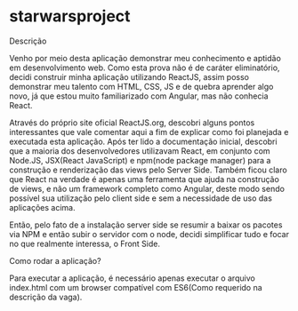 # starwarsproject
Descrição

Venho por meio desta aplicação demonstrar meu conhecimento e aptidão em desenvolvimento web. Como esta prova não é de caráter eliminatório, decidi construir minha aplicação utilizando ReactJS, assim posso demonstrar meu talento com HTML, CSS, JS e de quebra aprender algo novo, já que estou muito familiarizado com Angular, mas não conhecia React.

Através do próprio site oficial ReactJS.org, descobri alguns pontos interessantes que vale comentar aqui a fim de explicar como foi planejada e executada esta aplicação. Após ter lido a documentação inicial, descobri que a maioria dos desenvolvedores utilizavam React, em conjunto com Node.JS, JSX(React JavaScript) e npm(node package manager) para a construção e renderização das views pelo Server Side. Também ficou claro que React na verdade é apenas uma ferramenta que ajuda na construção de views, e não um framework completo como Angular, deste modo sendo possível sua utilização pelo client side e sem a necessidade de uso das aplicações acima. 

Então, pelo fato de a instalação server side se resumir a baixar os pacotes via NPM e então subir o servidor com o node, decidi simplificar tudo e focar no que realmente interessa, o Front Side.

Como rodar a aplicação?

Para executar a aplicação, é necessário apenas executar o arquivo index.html com um browser compatível com ES6(Como requerido na descrição da vaga).





